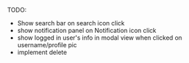 TODO:
- Show search bar on search icon click
- show notification panel on Notification icon click
- show logged in user's info in modal view when clicked on username/profile pic
- implement delete